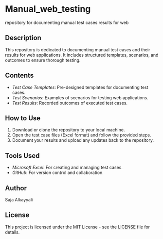 # Manual_web_testing
repository for documenting manual test cases results for web
## Description
This repository is dedicated to documenting manual test cases and their results for web applications. It includes structured templates, scenarios, and outcomes to ensure thorough testing.

## Contents
- *Test Case Templates*: Pre-designed templates for documenting test cases.
- *Test Scenarios*: Examples of scenarios for testing web applications.
- *Test Results*: Recorded outcomes of executed test cases.

## How to Use
1. Download or clone the repository to your local machine.
2. Open the test case files (Excel format) and follow the provided steps.
3. Document your results and upload any updates back to the repository.

## Tools Used
- *Microsoft Excel*: For creating and managing test cases.
- *GitHub*: For version control and collaboration.

## Author
Saja Alkayyali

## License

This project is licensed under the MIT License - see the [LICENSE](LICENSE) file for details.

